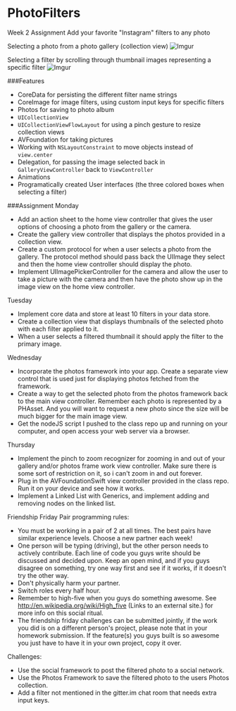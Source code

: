 PhotoFilters
============
Week 2 Assignment
Add your favorite "Instagram" filters to any photo<br>

Selecting a photo from a photo gallery (collection view)
![Imgur](http://i.imgur.com/L1IYqtZ.gif)

Selecting a filter by scrolling through thumbnail images representing a specific filter
![Imgur](http://i.imgur.com/4hUO1ao.gif)

###Features
- CoreData for persisting the different filter name strings
- CoreImage for image filters, using custom input keys for specific filters
- Photos for saving to photo album
- `UICollectionView`
- `UICollectionViewFlowLayout` for using a pinch gesture to resize collection views
- AVFoundation for taking pictures
- Working with `NSLayoutConstraint` to move objects instead of `view.center`
- Delegation, for passing the image selected back in `GalleryViewController` back to `ViewController`
- Animations
- Programatically created User interfaces (the three colored boxes when selecting a filter)

###Assignment
Monday
- Add an action sheet to the home view controller that gives the user options of choosing a photo from the gallery or the camera.
- Create the gallery view controller that displays the photos provided in a collection view.
- Create a custom protocol for when a user selects a photo from the gallery. The protocol method should pass back the UIImage they select and then the home view controller should display the photo.
- Implement UIImagePickerController for the camera and allow the user to take a picture with the camera and then have the photo show up in the image view on the home view controller.

Tuesday
- Implement core data and store at least 10 filters in your data store.
- Create a collection view that displays thumbnails of the selected photo with each filter applied to it.
- When a user selects a filtered thumbnail it should apply the filter to the primary image.

Wednesday
- Incorporate the photos framework into your app. Create a separate view control that is used just for displaying photos fetched from the framework.
- Create a way to get the selected photo from the photos framework back to the main view controller. Remember each photo is represented by a PHAsset. And you will want to request a new photo since the size will be much bigger for the main image view.
- Get the nodeJS script I pushed to the class repo up and running on your computer, and open access your web server via a browser.

Thursday
- Implement the pinch to zoom recognizer for zooming in and out of your gallery and/or photos frame work view controller. Make sure there is some sort of restriction on it, so i can't zoom in and out forever.
- Plug in the AVFoundationSwift view controller provided in the class repo. Run it on your device and see how it works.
- Implement a Linked List with Generics, and implement adding and removing nodes on the linked list.

Friendship Friday
Pair programming rules:
- You must be working in a pair of 2 at all times. The best pairs have similar experience levels. Choose a new partner each week!
- One person will be typing (driving), but the other person needs to actively contribute. Each line of code you guys write should be discussed and decided upon. Keep an open mind, and if you guys disagree on something, try one way first and see if it works, if it doesn't try the other way.
- Don't physically harm your partner.
- Switch roles every half hour.
- Remember to high-five when you guys do something awesome. See http://en.wikipedia.org/wiki/High_five (Links to an external site.) for more info on this social ritual.
- The friendship friday challenges can be submitted jointly, if the work you did is on a different person's project, please note that in your homework submission. If the feature(s) you guys built is so awesome you just have to have it in your own project, copy it over.

Challenges:
- Use the social framework to post the filtered photo to a social network.
- Use the Photos Framework to save the filtered photo to the users Photos collection.
- Add a filter not mentioned in the gitter.im chat room that needs extra input keys.
